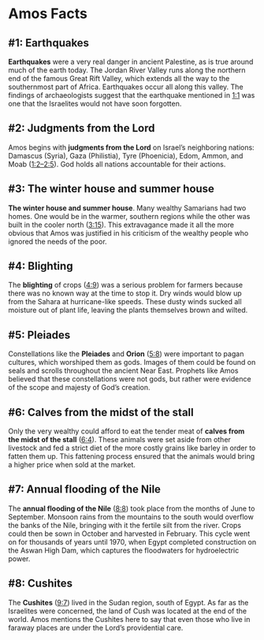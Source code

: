 # Amos Facts

## #1: Earthquakes
**Earthquakes** were a very real danger in ancient Palestine, as is true around much of the earth today. The Jordan River Valley runs along the northern end of the famous Great Rift Valley, which extends all the way to the southernmost part of Africa. Earthquakes occur all along this valley. The findings of archaeologists suggest that the earthquake mentioned in [1:1](https://www.esv.org/Amos+1%3A1/) was one that the Israelites would not have soon forgotten.


## #2: Judgments from the Lord
Amos begins with **judgments from the Lord** on Israel’s neighboring nations: Damascus (Syria), Gaza (Philistia), Tyre (Phoenicia), Edom, Ammon, and Moab ([1:2–2:5](https://www.esv.org/Amos+1%3A2%E2%80%932%3A5/)). God holds all nations accountable for their actions.


## #3: The winter house and summer house
**The winter house and summer house**. Many wealthy Samarians had two homes. One would be in the warmer, southern regions while the other was built in the cooler north ([3:15](https://www.esv.org/Amos+3%3A15/)). This extravagance made it all the more obvious that Amos was justified in his criticism of the wealthy people who ignored the needs of the poor.


## #4: Blighting
The **blighting** of crops ([4:9](https://www.esv.org/Amos+4%3A9/)) was a serious problem for farmers because there was no known way at the time to stop it. Dry winds would blow up from the Sahara at hurricane-like speeds. These dusty winds sucked all moisture out of plant life, leaving the plants themselves brown and wilted.


## #5: Pleiades
Constellations like the **Pleiades** and **Orion** ([5:8](https://www.esv.org/Amos+5%3A8/)) were important to pagan cultures, which worshiped them as gods. Images of them could be found on seals and scrolls throughout the ancient Near East. Prophets like Amos believed that these constellations were not gods, but rather were evidence of the scope and majesty of God’s creation.


## #6: Calves from the midst of the stall
Only the very wealthy could afford to eat the tender meat of **calves from the midst of the stall** ([6:4](https://www.esv.org/Amos+6%3A4/)). These animals were set aside from other livestock and fed a strict diet of the more costly grains like barley in order to fatten them up. This fattening process ensured that the animals would bring a higher price when sold at the market.


## #7: Annual flooding of the Nile
The **annual flooding of the Nile** ([8:8](https://www.esv.org/Amos+8%3A8/)) took place from the months of June to September. Monsoon rains from the mountains to the south would overflow the banks of the Nile, bringing with it the fertile silt from the river. Crops could then be sown in October and harvested in February. This cycle went on for thousands of years until 1970, when Egypt completed construction on the Aswan High Dam, which captures the floodwaters for hydroelectric power.


## #8: Cushites
The **Cushites** ([9:7](https://www.esv.org/Amos+9%3A7/)) lived in the Sudan region, south of Egypt. As far as the Israelites were concerned, the land of Cush was located at the end of the world. Amos mentions the Cushites here to say that even those who live in faraway places are under the Lord’s providential care.

